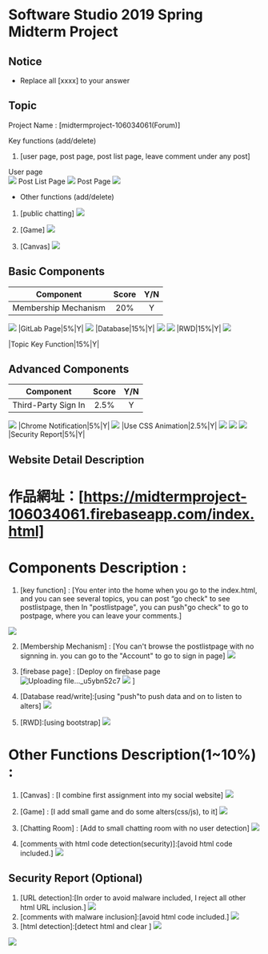# Software Studio 2019 Spring Midterm Project

## Notice
* Replace all [xxxx] to your answer

## Topic

Project Name : [midtermproject-106034061(Forum)]

Key functions (add/delete)

1. [user page, post page, post list page, leave comment under any post]

User page                
![](https://i.imgur.com/OuwnTDV.png)
Post List Page
![](https://i.imgur.com/ZpCqOpw.png)
Post Page
![](https://i.imgur.com/aak5zrz.png)

* Other functions (add/delete)
1. [public chatting]
![](https://i.imgur.com/mCZQv7O.jpg)

2. [Game]
![](https://i.imgur.com/EU7k3dJ.jpg)
3. [Canvas]
![](https://i.imgur.com/H2optqT.png)



## Basic Components
|Component|Score|Y/N|
|:-:|:-:|:-:|
|Membership Mechanism|20%|Y|
![](https://i.imgur.com/P9F6ByJ.png)
|GitLab Page|5%|Y|
![](https://i.imgur.com/LLPfIc3.png)
|Database|15%|Y|
![](https://i.imgur.com/RkqSewn.png)
![](https://i.imgur.com/hjP32Oh.png)
|RWD|15%|Y|
![](https://i.imgur.com/fbO0ZK6.png)

|Topic Key Function|15%|Y|

## Advanced Components
|Component|Score|Y/N|
|:-:|:-:|:-:|
|Third-Party Sign In|2.5%|Y|
![](https://i.imgur.com/DPCvVfi.png)
|Chrome Notification|5%|Y|
![](https://i.imgur.com/YqBSYz7.png)
|Use CSS Animation|2.5%|Y|
![](https://i.imgur.com/jFZanju.png)
![](https://i.imgur.com/agguq2v.png)
![](https://i.imgur.com/bqnePgx.jpg)
|Security Report|5%|Y|

## Website Detail Description

# 作品網址：[https://midtermproject-106034061.firebaseapp.com/index.html]

# Components Description : 
1. [key function] : [You enter into the home when you go to the index.html, and you can see several topics, you can post “go check" to see postlistpage, then In "postlistpage", you can push"go check" to go to postpage, where you can leave your comments.]

![](https://i.imgur.com/o83wpeU.png)

2. [Membership Mechanism] : [You can't browse the postlistpage with no signning in. you can go to the "Account" to go to sign in page]
![](https://i.imgur.com/jk02Bd9.png)

3. [firebase page] : [Deploy on firebase page![Uploading file..._u5ybn52c7]()
![](https://i.imgur.com/BHbiReh.png)
]
4. [Database read/write]:[using "push"to push data and on to listen to alters]
![](https://i.imgur.com/5Eb1Rvg.png)
5. [RWD]:[using bootstrap]
![](https://i.imgur.com/UZ9QAdd.png)

# Other Functions Description(1~10%) : 
1. [Canvas] : [I combine first assignment into my social website]
![](https://i.imgur.com/SkVuBDc.png)

2. [Game] : [I add small game and do some alters(css/js), to it]
![](https://i.imgur.com/nMAiaTj.png)

3. [Chatting Room] : [Add to small chatting room with no user detection]
![](https://i.imgur.com/ULEoTwf.png)
4. [comments with html code detection(security)]:[avoid html code included.]
![](https://i.imgur.com/Af6NY7C.png)

## Security Report (Optional)
1. [URL detection]:[In order to avoid malware included, I reject all other html URL inclusion.]
![](https://i.imgur.com/t4PFzlz.png)
2. [comments with malware inclusion]:[avoid html code included.]
![](https://i.imgur.com/dAHU6UU.png)
3. [html detection]:[detect html and clear ]
![](https://i.imgur.com/KZZBnYK.png)

![](https://i.imgur.com/JIzdpTU.png)
